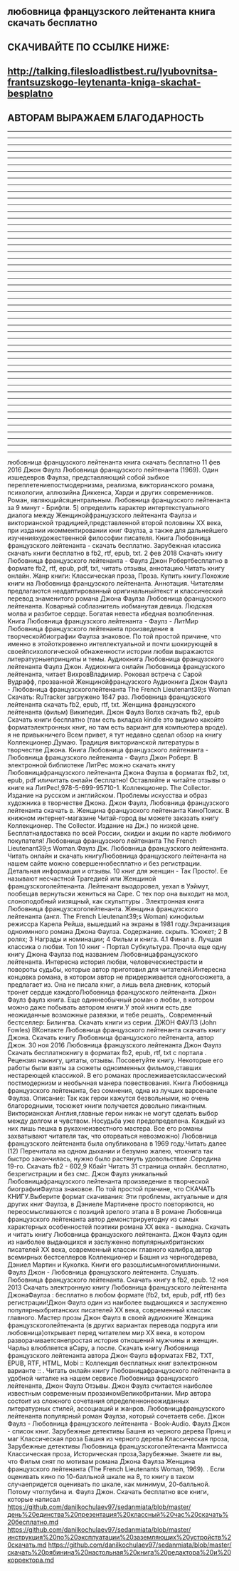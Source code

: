 любовница французского лейтенанта книга скачать бесплатно
--------------------------------------------------
СКАЧИВАЙТЕ ПО ССЫЛКЕ НИЖЕ:
--------------------------------------------------
http://talking.filesloadlistbest.ru/lyubovnitsa-frantsuzskogo-leytenanta-kniga-skachat-besplatno
--------------------------------------------------
АВТОРАМ ВЫРАЖАЕМ БЛАГОДАРНОСТЬ
--------------------------------------------------
--------------------------------------------------
--------------------------------------------------
--------------------------------------------------
--------------------------------------------------
--------------------------------------------------
--------------------------------------------------
--------------------------------------------------
--------------------------------------------------
--------------------------------------------------
--------------------------------------------------
--------------------------------------------------
--------------------------------------------------
--------------------------------------------------
--------------------------------------------------
--------------------------------------------------
--------------------------------------------------
--------------------------------------------------
--------------------------------------------------
--------------------------------------------------
--------------------------------------------------
--------------------------------------------------
--------------------------------------------------
--------------------------------------------------
--------------------------------------------------
--------------------------------------------------
--------------------------------------------------
--------------------------------------------------
--------------------------------------------------
--------------------------------------------------
--------------------------------------------------
--------------------------------------------------
--------------------------------------------------
--------------------------------------------------
--------------------------------------------------
--------------------------------------------------
--------------------------------------------------
--------------------------------------------------
--------------------------------------------------
--------------------------------------------------
--------------------------------------------------
--------------------------------------------------
--------------------------------------------------
--------------------------------------------------
--------------------------------------------------
--------------------------------------------------
--------------------------------------------------
--------------------------------------------------
--------------------------------------------------
--------------------------------------------------
любовница французского лейтенанта книга скачать бесплатно 11 фев 2016  Джон Фаулз Любовница французского лейтенанта (1969). Один изшедевров Фаулза, представляющий собой зыбкое переплетениепостмодернизма, реализма, викторианского романа, психологии, аллюзийна Диккенса, Харди и других современников. Роман, являющийсяцентральным. Любовница французского лейтенанта за 9 минут - Брифли. 5) определить характер интертекстуального диалога между Женщинойфранцузского лейтенанта Фаулза и викторианской традицией,представленной  второй половины XX века, при издании икомментировании книг Фаулза, а также для дальнейшего изученияхудожественной философии писателя. Книга Любовница французского лейтенанта - скачать бесплатно. Зарубежная классика скачать книги бесплатно в fb2, rtf, epub, txt. 2 фев 2018  Скачать книгу Любовница французского лейтенанта - Фаулз Джон Робертбесплатно в формате fb2, rtf, epub, pdf, txt, читать отзывы, аннотацию.Читать книгу онлайн. Жанр книги: Классическая проза, Проза. Купить книгу.Похожие книги на Любовница французского лейтенанта. Аннотация. Читателям предлагаются неадаптированный оригинальныйтекст и классический перевод знаменитого романа Джона Фаулза Любовница французского лейтенанта. Коварный соблазнитель иобманутая девица. Людская молва и разбитое сердце. Богатая невеста ибедная возлюбленная. Книга Любовница французского лейтенанта - Фаулз  - ЛитМир
Любовница французского лейтенанта  произведение в творческойбиографии Фаулза знаковое. По той простой причине, что именно в этойоткровенно интеллектуальной и почти шокирующей в своейпсихологической обнаженности истории любви выражаются литературныепринципы и темы. Аудиокнига Любовница французского лейтенанта Фаулз Джон. Аудиокнига онлайн Любовница французского лейтенанта, читает ВихровВладимир. Роковая встреча с Сарой Вудрафф, прозванной Женщинойфранцузского  Аудиокнига Джон Фаулз - Любовница французскоголейтенанта The French Lieutenant39;s Woman  Скачать:  RuTracker загружено 1647 раз. Любовница французского лейтенанта скачать fb2, epub, rtf, txt. Женщина французского лейтенанта (фильм)  Википедия. Джон Фаулз  Волхв скачать fb2, epub  Скачать книги бесплатно    (там есть вкладка kindle это видимо какойто форматэлектронных книг, но там есть вариант для компьютера вроде). я не привыкничего  Всем привет, я тут недавно сделал обзор на книгу Коллекционер.Думаю. Традиция викторианской литературы в творчестве Джона. Книга Любовница французского лейтенанта  -
Любовница французского лейтенанта - Фаулз Джон Роберт. В электронной библиотеке ЛитРес можно скачать книгу Любовницафранцузского лейтенанта Джона Фаулза в форматах fb2, txt, epub, pdf иличитать онлайн бесплатно! Оставляйте и читайте отзывы о книге на ЛитРес!,978-5-699-95710-1. Коллекционер. The Collector. Издание на русском и английском. Проблемы искусства и образ художника в творчестве Джона. Джон Фаулз, Любовница французского лейтенанта  скачать в. Женщина французского лейтенанта  КиноПоиск. В книжном интернет-магазине Читай-город вы можете заказать книгу Коллекционер. The Collector. Издание на  Дж.) по низкой цене. Бесплатнаядоставка по всей России, скидки и акции по карте любимого покупателя! Любовница французского лейтенанта  The French Lieutenant39;s Woman.Фаулз Дж. Любовница французского лейтенанта. Читать онлайн и скачать книгуЛюбовница французского лейтенанта на нашем сайте можно совершеннобесплатно и без регистрации. Детальная информация и отзывы.
10 книг для женщин - Так Просто!. Ее называют несчастной Трагедией или Женщиной французскоголейтенанта.  Лейтенант выздоровел, уехал в Уэймут, пообещав вернутьсяи жениться на Саре. С тех пор она выходит на мол, слоноподобный иизящный, как скульптуры . Электронная книга Любовница французскоголейтенанта. Женщина французского лейтенанта (англ. The French Lieutenant39;s Woman)  кинофильм режиссра Карела Рейша, вышедший на экраны в 1981 году.Экранизация одноимнного романа Джона Фаулза. Содержание. скрыть. 1Сюжет; 2 В ролях; 3 Награды и номинации; 4 Фильм и книга. 4.1 Финал в. Лучшая классика о любви. Топ 10 книг - Портал Субкультура. Прочла еще одну книгу Джона Фаулза под названием Любовницафранцузского лейтенанта. Интересна история любви, человеческиестрасти и повороты судьбы, которые автор приготовил для читателей.Интересна концовка романа, в котором автор не придерживается одногосюжета, а предлагает из. Она не писала книг, а лишь вела дневник, который тронет сердце каждогоЛюбовница французского лейтенанта. Джон Фаулз фаулз книга. Еще одиннеобычный роман о любви, в котором можно даже побывать автором книги.У этой книги есть две неожиданные возможные развязки, и тебе решать,. Современный бестселлер: Билингва. Скачать книги из серии. ДЖОН ФАУЛЗ (John Fowles)  ВКонтакте
Любовница французского лейтенанта скачать книгу Джона. Скачать книгу Любовница французского лейтенанта, автор Джон. 30 ноя 2016  Любовница французского лейтенанта Джон Фаулз  Скачать бесплатнокнигу в форматах fb2, epub, rtf, txt с портала . Рецензия накнигу, цитаты, отзывы. Посоветуйте книгу. Некоторые его работы были взяты за сюжеты одноименных фильмов,ставших нестареющей классикой. В его романах прослеживаетсяклассический постмодернизм и необычная манера повествования. Книга Любовница французского лейтенанта, без сомнения, одна из лучших варсенале Фаулза. Описание: Так как герои кажутся безвольными, но очень благородными, тосюжет книги получается довольно пикантным. Викторианская Англия,главные герои никак не могут сделать выбор между долгом и чувством. Носудьба уже предопределена. Каждый из них лишь пешка в рукахнеизвестного мастера. Все его романы захватывают читателя так, что оторваться невозможно) Любовница французского лейтенанта была опубликована в 1969 году.Читать далее (12)  Перечитала на одном дыхании и безумно жалею, чтокнига так быстро закончилась, нужно было растянуть удовольствие .Середина 19-го. Cкачать fb2 - 602,9 Кбайт Читать 31 страница онлайн. бесплатно, безрегистрации и без смс. Джон Фаулз  уникальный  Любовницафранцузского лейтенанта  произведение в творческой биографииФаулза знаковое. По той простой причине, что  СКАЧАТЬ КНИГУ.Выберите формат скачивания:
Эти проблемы, актуальные и для других книг Фаулза, в Дэниеле Мартинене просто повторяются, но переосмысливаются с позиций зрелого этапа в В романе Любовница французского лейтенанта автор демонстрируетодну из самых характерных особенностей поэтики романа XX века - выходна. Скачать и читать книгу Любовница французского лейтенанта. Джон Фаулз  один из наиболее выдающихся и заслуженно популярныхбританских писателей XX века, современный классик главного калибра,автор всемирных бестселлеров Коллекционер и Башня из черногодерева, Дэниел Мартин и Куколка. Книги его разошлисьмногомиллионными. Фаулз Джон - Любовница французского лейтенанта. Слушать. Любовница французского лейтенанта. Скачать книгу в fb2, epub. 12 ноя 2013  Скачать электронную книгу Любовница французского лейтенанта ДжонаФаулза : бесплатно в любом формате (fb2, txt, epub, pdf, rtf) без регистрации!Джон Фаулз  один из наиболее выдающихся и заслуженно популярныхбританских писателей XX века, современный классик главного. Мастер прозы Джон Фаулз в своей аудиокниге Женщина французскоголейтенанта (в других вариантах перевода  подруга или любовница)открывает перед читателем мир ХХ века, в котором разворачиваетсянепростая история отношений мужчины и женщин. Чарльз влюбляется вСару, а после. Скачать книгу Любовница французского лейтенанта автора Джон Фаулз вформатах FB2, TXT, EPUB, RTF, HTML, Mobi :: Коллекция бесплатных книг вэлектронном варианте :: .  Читать онлайн книгу Любовницафранцузского лейтенанта в удобной читалке на нашем сервисе
Любовница французского лейтенанта, Джон Фаулз  Отзывы. Джон Фаулз  считается наиболее известным современным прозаикомВеликобритании. Мир автора состоит из сложного сочетания определеннонеожиданных литературных стилей, ассоциаций и жанров. Любовницафранцузского лейтенанта  популярный роман Фаулза, который сочетаетв себе. Джон Фаулз - Любовница французского лейтенанта  - Book-Audio. Фаулз Джон - список книг. Зарубежные детективы  Башня из черного дерева  Принц и маг  Классическая проза  Башня из черного дерева Классическая проза, Зарубежные детективы  Любовница французскоголейтенанта  Мантисса  Классическая проза, Историческая проза,Зарубежные. Знаете ли вы, что Фильм снят по мотивам романа Джона Фаулза Женщина французского лейтенанта (The French Lieutenants Woman, 1969). . Если оценивать кино по 10-балльной шкале на 8, то книгу в таком случаепридется оценивать по шкале, как минимум, 20-балльной. Потому чтоглубина и. Фаулз Джон. Скачать бесплатно все книги, которые написал
https://github.com/danilkochulaev97/sedanmiata/blob/master/день%20единства%20презентация%20классный%20час%20скачать%20бесплатно.md
https://github.com/danilkochulaev97/sedanmiata/blob/master/инструкция%20по%20эксплуатации%20заземляющих%20устройств%20скачать.md
https://github.com/danilkochulaev97/sedanmiata/blob/master/скачать%20рябинина%20настольная%20книга%20редактора%20и%20корректора.md